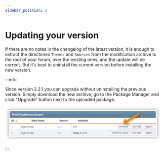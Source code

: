 ```yaml
---
sidebar_position: 2
---
```


# Updating your version

If there are no notes in the changelog of the latest version, it is enough to extract the directories `Themes` and `Sources` from the modification archive to the root of your forum, over the existing ones, and the update will be correct. But it's best to uninstall the current version before installing the new version.

:::info

Since version 2.2.1 you can upgrade without uninstalling the previous version. Simply download the new archive, go to the Package Manager and click "Upgrade" button next to the uploaded package.

![Updating](upgrade.png)

:::
